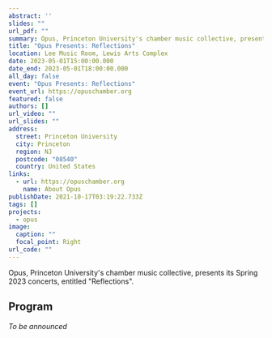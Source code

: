 ```yaml
---
abstract: ''
slides: ""
url_pdf: ""
summary: Opus, Princeton University's chamber music collective, presents its Spring 2023 concert, Reflections.
title: "Opus Presents: Reflections"
location: Lee Music Room, Lewis Arts Complex
date: 2023-05-01T15:00:00.000
date_end: 2023-05-01T18:00:00.000
all_day: false
event: "Opus Presents: Reflections"
event_url: https://opuschamber.org
featured: false
authors: []
url_video: ""
url_slides: ""
address:
  street: Princeton University
  city: Princeton
  region: NJ
  postcode: "08540"
  country: United States
links:
  - url: https://opuschamber.org
    name: About Opus
publishDate: 2021-10-17T03:19:22.733Z
tags: []
projects:
  - opus
image:
  caption: ""
  focal_point: Right
url_code: ""
---
```

Opus, Princeton University's chamber music collective, presents its Spring 2023 concerts, entitled "Reflections".

## Program
*To be announced*
